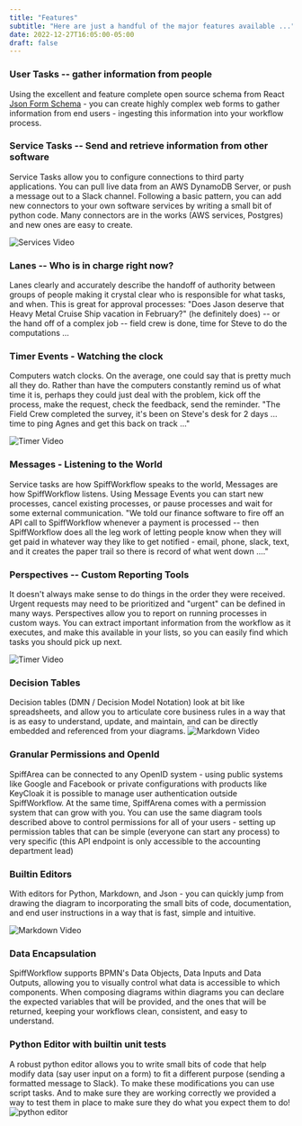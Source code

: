 ```yaml
---
title: "Features"
subtitle: "Here are just a handful of the major features available ..."
date: 2022-12-27T16:05:00-05:00
draft: false
---
```


### User Tasks -- gather information from people
Using the excellent and feature complete open source schema from React [Json Form Schema](https://react-jsonschema-form.readthedocs.io/en/latest/) - you can create highly complex web forms to gather information from end users - ingesting this information into your workflow process.  

### Service Tasks -- Send and retrieve information from other software 
Service Tasks allow you to configure connections to third party applications.  You can pull live data from an AWS DynamoDB Server, or push a message out to a Slack channel.  Following a basic pattern, you can add new connectors to your own software services by writing a small bit of python code.  Many connectors are in the works (AWS services, Postgres) and new ones are easy to create.

![Services Video](../../images/features/services.gif)

### Lanes -- Who is in charge right now?
Lanes clearly and accurately describe the handoff of authority between groups of people making it crystal clear who is responsible for what tasks, and when.  This is great for approval processes:  "Does Jason deserve that Heavy Metal Cruise Ship vacation in February?" (he definitely does) -- or the hand off of a complex job -- field crew is done, time for Steve to do the computations ...

### Timer Events - Watching the clock
Computers watch clocks.  On the average, one could say that is pretty much all they do. Rather than have the computers constantly remind us of what time it is, perhaps they could just deal with the problem, kick off the process, make the request, check the feedback, send the reminder. 
"The Field Crew completed the survey, it's been on Steve's desk for 2 days ... time to ping Agnes and get this back on track ..."

![Timer Video](../../images/features/timer.gif)

### Messages - Listening to the World
Service tasks are how SpiffWorkflow speaks to the world,  Messages are how SpiffWorkflow listens.  Using Message Events you can start new processes, cancel existing processes, or pause processes and wait for some external communication.  "We told our finance software to fire off an API call to SpiffWorkflow whenever a payment is processed -- then SpiffWorkflow does all the leg work of letting people know when they will get paid in whatever way they like to get notified - email, phone, slack, text, and it creates the paper trail so there is record of what went down ...."

### Perspectives -- Custom Reporting Tools
It doesn't always make sense to do things in the order they were received.  Urgent requests may need to be prioritized and "urgent" can be defined in many ways.  Perspectives allow you to report on running processes in custom ways.  You can extract important information from the workflow as it executes, and make this available in your lists, so you can easily find which tasks you should pick up next.

![Timer Video](../../images/features/perspectives.gif)


### Decision Tables
Decision tables (DMN / Decision Model Notation) look at bit like spreadsheets, and allow you to articulate core business rules in a way that is as easy to understand, update, and maintain, and can be directly embedded and referenced from your diagrams.
![Markdown Video](../../images/features/decisions.gif)


### Granular Permissions and OpenId
SpiffArea can be connected to any OpenID system - using public systems like Google and Facebook or private configurations with products like KeyCloak it is possible to manage user authentication outside SpiffWorkflow.
At the same time, SpiffArena comes with a permission system that can grow with you.  You can use the same diagram tools described above to control permissions for all of your  users - setting up permission tables that can be simple (everyone can start any process) to very specific (this API endpoint is only accessible to the accounting department lead)

### Builtin Editors
With editors for Python, Markdown, and Json - you can quickly jump from drawing the diagram to incorporating the small bits of code, documentation, and end user instructions in a way that is fast, simple and intuitive.

![Markdown Video](../../images/features/markdown.gif)


### Data Encapsulation
SpiffWorkflow supports BPMN's Data Objects, Data Inputs and Data Outputs, allowing you to visually control what data is accessible to which components.  When composing diagrams within diagrams you can declare the expected variables that will be provided, and the ones that will be returned, keeping your workflows clean, consistent, and easy to understand.

### Python Editor with builtin unit tests
A robust python editor allows you to write small bits of code that help modify data (say user input on a form) to fit a different purpose (sending a formatted message to Slack).  To make these modifications you can use script tasks.  And to make sure they are working correctly we provided a way to test them in place to make sure they do what you expect them to do!
![python editor](../../images/features/scripts.gif)



